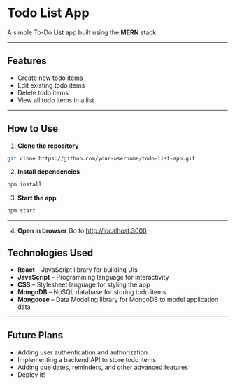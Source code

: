# Todo List App

A simple To-Do List app built using the **MERN** stack.

---

## Features  
- Create new todo items  
- Edit existing todo items  
- Delete todo items  
- View all todo items in a list  

---

## How to Use


1. **Clone the repository**
```bash
git clone https://github.com/your-username/todo-list-app.git
```


2. **Install dependencies**
```bash
npm install
```


3. **Start the app**
```bash
npm start
```

---

4. **Open in browser**
Go to [http://localhost:3000](http://localhost:3000)

## Technologies Used  
- **React** – JavaScript library for building UIs  
- **JavaScript** – Programming language for interactivity  
- **CSS** – Stylesheet language for styling the app  
- **MongoDB** – NoSQL database for storing todo items  
- **Mongoose** – Data Modeling library for MongoDB to model application data  

---

## Future Plans    
- Adding user authentication and authorization  
- Implementing a backend API to store todo items  
- Adding due dates, reminders, and other advanced features
- Deploy it!  
